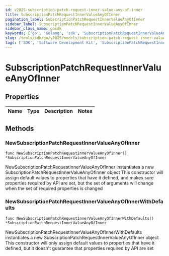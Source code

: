 ```yaml
---
id: v2025-subscription-patch-request-inner-value-any-of-inner
title: SubscriptionPatchRequestInnerValueAnyOfInner
pagination_label: SubscriptionPatchRequestInnerValueAnyOfInner
sidebar_label: SubscriptionPatchRequestInnerValueAnyOfInner
sidebar_class_name: gosdk
keywords: ['go', 'Golang', 'sdk', 'SubscriptionPatchRequestInnerValueAnyOfInner', 'V2025SubscriptionPatchRequestInnerValueAnyOfInner'] 
slug: /tools/sdk/go/v2025/models/subscription-patch-request-inner-value-any-of-inner
tags: ['SDK', 'Software Development Kit', 'SubscriptionPatchRequestInnerValueAnyOfInner', 'V2025SubscriptionPatchRequestInnerValueAnyOfInner']
---
```


# SubscriptionPatchRequestInnerValueAnyOfInner

## Properties

Name | Type | Description | Notes
------------ | ------------- | ------------- | -------------

## Methods

### NewSubscriptionPatchRequestInnerValueAnyOfInner

`func NewSubscriptionPatchRequestInnerValueAnyOfInner() *SubscriptionPatchRequestInnerValueAnyOfInner`

NewSubscriptionPatchRequestInnerValueAnyOfInner instantiates a new SubscriptionPatchRequestInnerValueAnyOfInner object
This constructor will assign default values to properties that have it defined,
and makes sure properties required by API are set, but the set of arguments
will change when the set of required properties is changed

### NewSubscriptionPatchRequestInnerValueAnyOfInnerWithDefaults

`func NewSubscriptionPatchRequestInnerValueAnyOfInnerWithDefaults() *SubscriptionPatchRequestInnerValueAnyOfInner`

NewSubscriptionPatchRequestInnerValueAnyOfInnerWithDefaults instantiates a new SubscriptionPatchRequestInnerValueAnyOfInner object
This constructor will only assign default values to properties that have it defined,
but it doesn't guarantee that properties required by API are set


